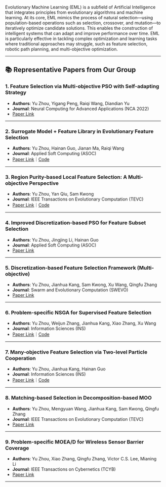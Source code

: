 
Evolutionary Machine Learning (EML) is a subfield of Artificial Intelligence that integrates principles from evolutionary algorithms and machine learning. At its core, EML mimics the process of natural selection—using population-based operations such as selection, crossover, and mutation—to iteratively optimize candidate solutions. This enables the construction of intelligent systems that can adapt and improve performance over time. EML is particularly effective in tackling complex optimization and learning tasks where traditional approaches may struggle, such as feature selection, robotic path planning, and multi-objective optimization.

---

## 📚 Representative Papers from Our Group

### 1. Feature Selection via Multi-objective PSO with Self-adapting Strategy
- **Authors**: Yu Zhou, Yigang Peng, Raiqi Wang, Diandian Yu  
- **Journal**: Neural Computing for Advanced Applications (NCA 2022)  
- [Paper Link](#paper-paper1-1)

---

### 2. Surrogate Model + Feature Library in Evolutionary Feature Selection
- **Authors**: Yu Zhou, Hainan Guo, Jianan Ma, Raiqi Wang  
- **Journal**: Applied Soft Computing (ASOC)  
- [Paper Link](#paper-paper1-2)｜[Code](https://github.com/EMRGSZU/papers-code/tree/main/FL-SM)

---

### 3. Region Purity-based Local Feature Selection: A Multi-objective Perspective
- **Authors**: Yu Zhou, Yan Qiu, Sam Kwong  
- **Journal**: IEEE Transactions on Evolutionary Computation (TEVC)  
- [Paper Link](#paper-paper1-3)｜[Code](https://github.com/EMRGSZU/papers-code/tree/main/RP-LFS)

---

### 4. Improved Discretization-based PSO for Feature Subset Selection
- **Authors**: Yu Zhou, Jingjing Li, Hainan Guo  
- **Journal**: Applied Soft Computing (ASOC)  
- [Paper Link](#paper-paper1-4)

---

### 5. Discretization-based Feature Selection Framework (Multi-objective)
- **Authors**: Yu Zhou, Jianhua Kang, Sam Kwong, Xu Wang, Qingfu Zhang  
- **Journal**: Swarm and Evolutionary Computation (SWEVO)  
- [Paper Link](#paper-paper1-5)

---

### 6. Problem-specific NSGA for Supervised Feature Selection
- **Authors**: Yu Zhou, Weijun Zhang, Jianhua Kang, Xiao Zhang, Xu Wang  
- **Journal**: Information Sciences (INS)  
- [Paper Link](#paper-paper1-6)｜[Code](https://github.com/EMRGSZU/papers-code/tree/main/PS-NSGA)

---

### 7. Many-objective Feature Selection via Two-level Particle Cooperation
- **Authors**: Yu Zhou, Jianhua Kang, Hainan Guo  
- **Journal**: Information Sciences (INS)  
- [Paper Link](#paper-paper1-7)｜[Code](https://github.com/EMRGSZU/papers-code/tree/main/MOEAD-COPSO)

---

### 8. Matching-based Selection in Decomposition-based MOO
- **Authors**: Yu Zhou, Mengyuan Wang, Jianhua Kang, Sam Kwong, Qingfu Zhang  
- **Journal**: IEEE Transactions on Evolutionary Computation (TEVC)  
- [Paper Link](#paper-paper1-8)

---

### 9. Problem-specific MOEA/D for Wireless Sensor Barrier Coverage
- **Authors**: Yu Zhou, Xiao Zhang, Qingfu Zhang, Victor C.S. Lee, Mianing Li  
- **Journal**: IEEE Transactions on Cybernetics (TCYB)  
- [Paper Link](#paper-paper1-9)

---
